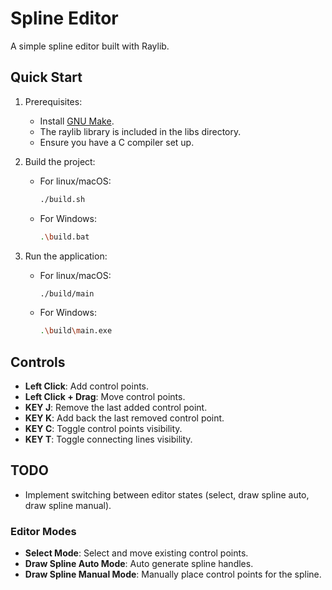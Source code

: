 # Spline Editor

A simple spline editor built with Raylib.

## Quick Start

1. Prerequisites:
    - Install [GNU Make](https://www.gnu.org/software/make/).
    - The raylib library is included in the libs directory.
    - Ensure you have a C compiler set up.

2. Build the project:
    - For linux/macOS:
      ```bash
      ./build.sh
      ```
    - For Windows:
      ```bash
      .\build.bat
      ```
3. Run the application:
    - For linux/macOS:
      ```bash
      ./build/main
      ```
    - For Windows:
      ```bash
      .\build\main.exe
      ```   

## Controls
<!-- say that switching is not implemented yet -->
- **Left Click**: Add control points.
- **Left Click + Drag**: Move control points.
- **KEY J**: Remove the last added control point.
- **KEY K**: Add back the last removed control point.
- **KEY C**: Toggle control points visibility.
- **KEY T**: Toggle connecting lines visibility.

## TODO
- Implement switching between editor states (select, draw spline auto, draw spline manual).

### Editor Modes
- **Select Mode**: Select and move existing control points.
- **Draw Spline Auto Mode**: Auto generate spline handles.
- **Draw Spline Manual Mode**: Manually place control points for the spline.